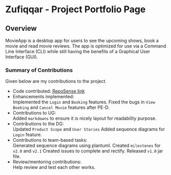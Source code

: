 # Zufiqqar - Project Portfolio Page

## Overview
MovieApp is a desktop app for users to see the upcoming shows, book a movie and read movie reviews.
The app is optimized for use via a Command Line Interface (CLI) while still having the benefits of a Graphical User Interface (GUI).

### Summary of Contributions
Given below are my contributions to the project.
* Code contributed: [RepoSense link](https://nus-cs2113-ay2021s2.github.io/tp-dashboard/?search=&sort=groupTitle&sortWithin=title&since=&timeframe=commit&mergegroup=&groupSelect=groupByRepos&breakdown=false&tabOpen=true&tabType=authorship&tabAuthor=Zufiqqar&tabRepo=AY2021S2-CS2113-T10-3%2Ftp%5Bmaster%5D&authorshipIsMergeGroup=false&authorshipFileTypes=docs~functional-code~test-code)
* Enhancements implemented: \
  Implemented the `Login` and `Booking` features.
  Fixed the bugs in `View Booking` and `Cancel Movie` features after PE-D.
* Contributions to UG:\
  Added `markdowns` to ensure it is nicely layout for readability purpose.
* Contributions to the DG: \
  Updated `Product Scope` and `User Stories`
  Added sequence diagrams for `Login` feature.
* Contributions to team-based tasks:\
  Generated sequence diagrams using plantuml.
  Created `milestones` for `v2.0` and `v2.1`
  Created issues to complete and rectify.
  Released `v1.0` jar file.
* Review/mentoring contributions:\
  Help review and test each other works.
